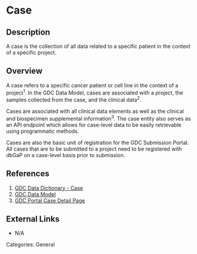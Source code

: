 # Case #

## Description ##
A case is the collection of all data related to a specific patient in the context of a specific project.

## Overview ##

A case refers to a specific cancer patient or cell line in the context of a project<sup>1</sup>. In the GDC Data Model, cases are associated with a project, the samples collected from the case, and the clinical data<sup>2</sup>.

Cases are associated with all clinical data elements as well as the clinical and biospecimen supplemental information<sup>3</sup>. The case entity also serves as an API endpoint which allows for case-level data to be easily retrievable using programmatic methods.

Cases are also the basic unit of registration for the GDC Submission Portal. All cases that are to be submitted to a project need to be registered with dbGaP on a case-level basis prior to submission.  

## References ##
1. [GDC Data Dictionary - Case](https://docs.gdc.cancer.gov/Data_Dictionary/viewer/#?view=table-definition-view&id=case)
2. [GDC Data Model](https://gdc.cancer.gov/developers/gdc-data-model/gdc-data-model-components)
3. [GDC Portal Case Detail Page](https://docs.gdc.cancer.gov/Data_Portal/Users_Guide/Cases_and_Files/#case-detail-page)

## External Links ##
* N/A

Categories: General
